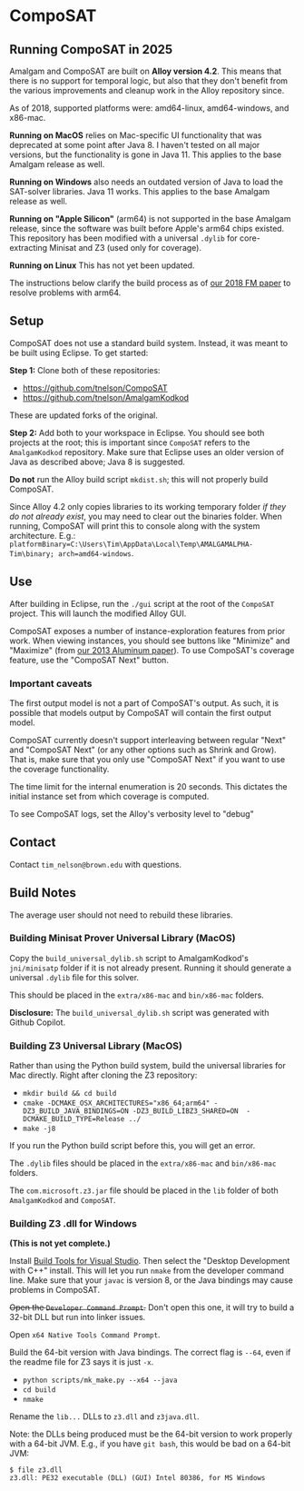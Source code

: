 # CompoSAT

## Running CompoSAT in 2025

Amalgam and CompoSAT are built on **Alloy version 4.2**. This means that there is no support for temporal logic, but also that they don't benefit from the various improvements and cleanup work in the Alloy repository since. 

As of 2018, supported platforms were: amd64-linux, amd64-windows, and x86-mac. 

**Running on MacOS** relies on Mac-specific UI functionality that was deprecated at some point after Java 8. I haven't tested on all major versions, but the functionality is gone in Java 11. This applies to the base Amalgam release as well.

**Running on Windows** also needs an outdated version of Java to load the SAT-solver libraries. Java 11 works. This applies to the base Amalgam release as well.

**Running on "Apple Silicon"** (arm64) is not supported in the base Amalgam release, since the software was built before Apple's arm64 chips existed. This repository has been modified with a universal `.dylib` for core-extracting Minisat and Z3 (used only for coverage). 

**Running on Linux** This has not yet been updated. 

The instructions below clarify the build process as of [our 2018 FM paper](https://cs.brown.edu/~tbn/publications/pnk-fm18-coverage.pdf) to resolve problems with arm64. 

## Setup

CompoSAT does not use a standard build system. Instead, it was meant to be built using Eclipse. To get started:

**Step 1:** Clone both of these repositories:

- https://github.com/tnelson/CompoSAT
- https://github.com/tnelson/AmalgamKodkod

These are updated forks of the original.

**Step 2:** Add both to your workspace in Eclipse. You should see both projects at the root; this is important since `CompoSAT` refers to the `AmalgamKodkod` repository. Make sure that Eclipse uses an older version of Java as described above; Java 8 is suggested. 

**Do not** run the Alloy build script `mkdist.sh`; this will not properly build CompoSAT.

Since Alloy 4.2 only copies libraries to its working temporary folder _if they do not already exist_, you may need to clear out the binaries folder. When running, CompoSAT will print this to console along with the system architecture. E.g.: `platformBinary=C:\Users\Tim\AppData\Local\Temp\AMALGAMALPHA-Tim\binary; arch=amd64-windows`. 

## Use

After building in Eclipse, run the `./gui` script at the root of the `CompoSAT` project. This will launch the modified Alloy GUI. 

CompoSAT exposes a number of instance-exploration features from prior work. When viewing instances, you should see buttons like "Minimize" and "Maximize" (from [our 2013 Aluminum paper](https://cs.brown.edu/~tbn/publications/nsdfk-icse13-aluminum.pdf)). To use CompoSAT's coverage feature, use the "CompoSAT Next" button. 

### Important caveats 

The first output model is not a part of CompoSAT's output. As such, it is possible that models output by CompoSAT will contain the first output model.

CompoSAT currently doesn't support interleaving between regular "Next" and "CompoSAT Next" (or any other options such as Shrink and Grow). That is, make sure that you only use "CompoSAT Next" if you want to use the coverage functionality.

The time limit for the internal enumeration is 20 seconds. This dictates the initial instance set from which coverage is computed. 

To see CompoSAT logs, set the Alloy's verbosity level to "debug"

## Contact 

Contact `tim_nelson@brown.edu` with questions.

## Build Notes 

The average user should not need to rebuild these libraries.

### Building Minisat Prover Universal Library (MacOS)

Copy the `build_universal_dylib.sh` script to AmalgamKodkod's `jni/minisatp` folder if it is not already present. Running it should generate a universal `.dylib` file for this solver. 

This should be placed in the `extra/x86-mac` and `bin/x86-mac` folders.

**Disclosure:** The `build_universal_dylib.sh` script was generated with Github Copilot.

### Building Z3 Universal Library (MacOS)

Rather than using the Python build system, build the universal libraries for Mac directly. Right after cloning the Z3 repository:

* `mkdir build && cd build`
* `cmake -DCMAKE_OSX_ARCHITECTURES="x86_64;arm64" -DZ3_BUILD_JAVA_BINDINGS=ON -DZ3_BUILD_LIBZ3_SHARED=ON  -DCMAKE_BUILD_TYPE=Release ../`
* `make -j8`

If you run the Python build script before this, you will get an error.

The `.dylib` files should be placed in the `extra/x86-mac` and `bin/x86-mac` folders.

The `com.microsoft.z3.jar` file should be placed in the `lib` folder of both `AmalgamKodkod` and `CompoSAT`.  

### Building Z3 .dll for Windows

**(This is not yet complete.)**

Install [Build Tools for Visual Studio](https://visualstudio.microsoft.com/downloads/#build-tools-for-visual-studio-2022). Then select the "Desktop Development with C++" install. This will let you run `nmake` from the developer command line. Make sure that your `javac` is version 8, or the Java bindings may cause problems in CompoSAT.

~~Open the `Developer Command Prompt`.~~ Don't open this one, it will try to build a 32-bit DLL but run into linker issues.

Open `x64 Native Tools Command Prompt`.  

Build the 64-bit version with Java bindings. The correct flag is `--64`, even if the readme file for Z3 says it is just `-x`. 

* `python scripts/mk_make.py --x64 --java`
* `cd build`
* `nmake`

Rename the `lib...` DLLs to `z3.dll` and `z3java.dll`. 

Note: the DLLs being produced must be the 64-bit version to work properly with a 64-bit JVM. E.g., if you have `git bash`, this would be bad on a 64-bit JVM:
```
$ file z3.dll
z3.dll: PE32 executable (DLL) (GUI) Intel 80386, for MS Windows
```




